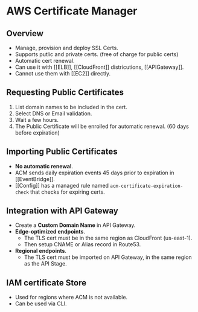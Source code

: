 # AWS Certificate Manager

## Overview 

- Manage, provision and deploy SSL Certs.
- Supports putlic and private certs. (free of charge for public certs)
- Automatic cert renewal.
- Can use it with [[ELB]], [[CloudFront]] districutions, [[APIGateway]].
- Cannot use them with [[EC2]] directly.

## Requesting Public Certificates

1. List domain names to be included in the cert.
2. Select DNS or Email validation.
3. Wait a few hours.
4. The Public Certificate will be enrolled for automatic renewal. (60 days before expiration)

## Importing Public Certificates

- **No automatic renewal**.
- ACM sends daily expiration events 45 days prior to expiration in [[EventBridge]].
- [[Config]] has a managed rule named `acm-certificate-expiration-check` that checks for expiring certs.

## Integration with API Gateway

- Create a **Custom Domain Name** in API Gateway.
- **Edge-optimized endpoints**.
  - The TLS cert must be in the same region as CloudFront (us-east-1).
  - Then setup CNAME or Alias record in Route53.
- **Regional endpoints**.
  - The TLS cert must be imported on API Gateway, in the same region as the API Stage.

## IAM certificate Store

- Used for regions where ACM is not available.
- Can be used via CLI.

